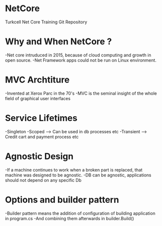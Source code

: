 # NetCore
Turkcell Net Core Training Git Repository

# Why and When NetCore ?
-Net core intruduced in 2015, because of cloud computing and growth in open source.
-Net Framework apps could not be run on Linux environment.

# MVC Archtiture
-Invented at Xerox Parc in the 70's
-MVC is the seminal insight of the whole field of graphical user interfaces

# Service Lifetimes
-Singleton
-Scoped --> Can be used in db processes etc
-Transient --> Credit cart and payment process etc

# Agnostic Design 
-If a machine continues to work when a broken part is replaced, that machine was designed to be agnostic.
-DB can be agnostic, applications should not depend on any specific Db

# Options and builder pattern
-Builder pattern means the addition of configuration of building application in program.cs
-And combining them afterwards in builder.Build()


